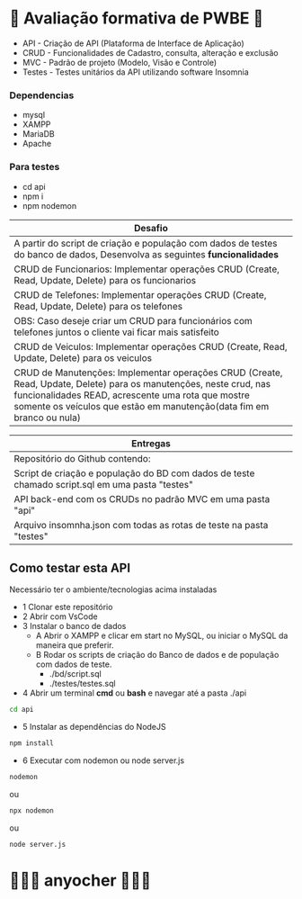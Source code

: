 #  👻 Avaliação formativa de PWBE 👻  

- API - Criação de API (Plataforma de Interface de Aplicação)
- CRUD - Funcionalidades de Cadastro, consulta, alteração e exclusão
- MVC - Padrão de projeto (Modelo, Visão e Controle)
- Testes - Testes unitários da API utilizando software Insomnia


### Dependencias
- mysql
- XAMPP
- MariaDB
- Apache

### Para testes

- cd api
- npm i
- npm nodemon 

|Desafio|
|-|
|A partir do script de criação e população com dados de testes do banco de dados, Desenvolva as seguintes **funcionalidades**|
|CRUD de Funcionarios: Implementar operações CRUD (Create, Read, Update, Delete) para os funcionarios|
|CRUD de Telefones: Implementar operações CRUD (Create, Read, Update, Delete) para os telefones|
|OBS: Caso deseje criar um CRUD para funcionários com telefones juntos o cliente vai ficar mais satisfeito|
|CRUD de Veiculos: Implementar operações CRUD (Create, Read, Update, Delete) para os veiculos|
|CRUD de Manutenções: Implementar operações CRUD (Create, Read, Update, Delete) para os manutenções, neste crud, nas funcionalidades READ, acrescente uma rota que mostre somente os veículos que estão em manutenção(data fim em branco ou nula)|

|Entregas|
|-|
|Repositório do Github contendo:|
|Script de criação e população do BD com dados de teste chamado script.sql em uma pasta "testes"|
|API back-end com os CRUDs no padrão MVC em uma pasta "api"|
|Arquivo insomnha.json com todas as rotas de teste na pasta "testes"|

## Como testar esta API
Necessário ter o ambiente/tecnologias acima instaladas
- 1 Clonar este repositório
- 2 Abrir com VsCode
- 3 Instalar o banco de dados
    - A Abrir o XAMPP e clicar em start no MySQL, ou iniciar o MySQL da maneira que preferir.
    - B Rodar os scripts de criação do Banco de dados e de população com dados de teste.
        - ./bd/script.sql
        - ./testes/testes.sql
- 4 Abrir um terminal **cmd** ou **bash** e navegar até a pasta ./api
```bash
cd api
```
- 5 Instalar as dependências do NodeJS
```bash
npm install
```
- 6 Executar com nodemon ou node server.js
```bash
nodemon
```
ou
```bash
npx nodemon
```
ou
```bash
node server.js
```
# 👩🏻‍💻 anyocher 👩🏻‍💻
